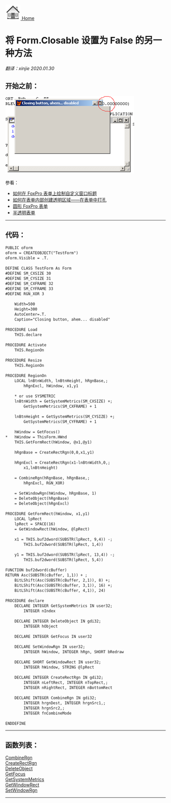 [<img src="../images/home.png"> Home ](https://github.com/VFPX/Win32API)  

# 将 Form.Closable 设置为 False 的另一种方法

_翻译：xinjie  2020.01.30_

## 开始之前：
![](../images/closable.png)  

参看：  
* [如何在 FoxPro 表单上绘制自定义窗口标题](sample_499.md)  
* [如何在表单内部创建透明区域——在表单中打孔](sample_126.md)  
* [圆形 FoxPro 表单](sample_143.md)  
* [半透明表单](sample_453.md)  
  
***  


## 代码：
```foxpro  
PUBLIC oForm
oForm = CREATEOBJECT("TestForm")
oForm.Visible = .T.

DEFINE CLASS TestForm As Form
#DEFINE SM_CXSIZE 30
#DEFINE SM_CYSIZE 31
#DEFINE SM_CXFRAME 32
#DEFINE SM_CYFRAME 33
#DEFINE RGN_XOR 3

	Width=500
	Height=300
	AutoCenter=.T.
	Caption="Closing button, ahem... disabled"

PROCEDURE Load
	THIS.declare

PROCEDURE Activate
	THIS.RegionOn

PROCEDURE Resize
	THIS.RegionOn

PROCEDURE RegionOn
	LOCAL lnBtnWidth, lnBtnHeight, hRgnBase,;
		hRgnExcl, hWindow, x1,y1

	* or use SYSMETRIC
	lnBtnWidth = GetSystemMetrics(SM_CXSIZE) +;
		GetSystemMetrics(SM_CXFRAME) + 1

	lnBtnHeight = GetSystemMetrics(SM_CYSIZE) +;
		GetSystemMetrics(SM_CYFRAME) + 1

	hWindow = GetFocus()
*	hWindow = ThisForm.HWnd
	THIS.GetFormRect(hWindow, @x1,@y1)

	hRgnBase = CreateRectRgn(0,0,x1,y1)

	hRgnExcl = CreateRectRgn(x1-lnBtnWidth,0,;
		x1,lnBtnHeight)

	= CombineRgn(hRgnBase, hRgnBase,;
		hRgnExcl, RGN_XOR)

	= SetWindowRgn(hWindow, hRgnBase, 1)
	= DeleteObject(hRgnBase)
	= DeleteObject(hRgnExcl)

PROCEDURE GetFormRect(hWindow, x1,y1)
	LOCAL lpRect
	lpRect = SPACE(16)
	= GetWindowRect(hWindow, @lpRect)

	x1 = THIS.buf2dword(SUBSTR(lpRect, 9,4)) -;
		THIS.buf2dword(SUBSTR(lpRect, 1,4))

	y1 = THIS.buf2dword(SUBSTR(lpRect, 13,4)) -;
		THIS.buf2dword(SUBSTR(lpRect, 5,4))

FUNCTION buf2dword(cBuffer)
RETURN Asc(SUBSTR(cBuffer, 1,1)) + ;
	BitLShift(Asc(SUBSTR(cBuffer, 2,1)), 8) +;
	BitLShift(Asc(SUBSTR(cBuffer, 3,1)), 16) +;
	BitLShift(Asc(SUBSTR(cBuffer, 4,1)), 24)

PROCEDURE declare
	DECLARE INTEGER GetSystemMetrics IN user32;
		INTEGER nIndex

	DECLARE INTEGER DeleteObject IN gdi32;
		INTEGER hObject

	DECLARE INTEGER GetFocus IN user32

	DECLARE SetWindowRgn IN user32;
		INTEGER hWindow, INTEGER hRgn, SHORT bRedraw

	DECLARE SHORT GetWindowRect IN user32;
		INTEGER hWindow, STRING @lpRect

	DECLARE INTEGER CreateRectRgn IN gdi32;
		INTEGER nLeftRect, INTEGER nTopRect,;
		INTEGER nRightRect, INTEGER nBottomRect

	DECLARE INTEGER CombineRgn IN gdi32;
		INTEGER hrgnDest, INTEGER hrgnSrc1,;
		INTEGER hrgnSrc2,;
		INTEGER fnCombineMode

ENDDEFINE  
```  
***  


## 函数列表：
[CombineRgn](../libraries/gdi32/CombineRgn.md)  
[CreateRectRgn](../libraries/gdi32/CreateRectRgn.md)  
[DeleteObject](../libraries/gdi32/DeleteObject.md)  
[GetFocus](../libraries/user32/GetFocus.md)  
[GetSystemMetrics](../libraries/user32/GetSystemMetrics.md)  
[GetWindowRect](../libraries/user32/GetWindowRect.md)  
[SetWindowRgn](../libraries/user32/SetWindowRgn.md)  


***  

